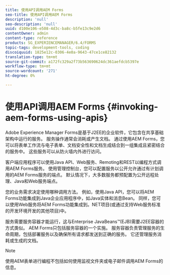 ```yaml
---
title: 使用API调用AEM Forms
seo-title: 使用API调用AEM Forms
description: 'null'
seo-description: 'null'
uuid: d100e106-e508-4d3c-ba8c-b5fe13c9e2d6
contentOwner: admin
content-type: reference
products: SG_EXPERIENCEMANAGER/6.4/FORMS
topic-tags: development-tools, coding
discoiquuid: 1825e12c-0306-4e0a-9643-47ce1ce82132
translation-type: tm+mt
source-git-commit: a172fc329a2f73b563690624dc361aefdcb5397e
workflow-type: tm+mt
source-wordcount: '271'
ht-degree: 0%

---
```



# 使用API调用AEM Forms {#invoking-aem-forms-using-apis}

Adobe Experience Manager Forms是基于J2EE的企业软件，它包含在共享基础架构中运行的服务。 服务操作通常会消耗或产生文档。 通过使用AEM Forms，您可以将表单工作流与电子表单、文档安全性和文档生成结合到一组集成且紧密结合的服务中。 这些服务可以从防火墙内外进行访问。

客户端应用程序可以使用Java API、Web服务、Remoting和REST以编程方式调用AEM Forms服务。 使用管理控制台，您可以配置服务以公开允许通过有计划调用的AEM Forms服务的端点。 默认情况下，大多数服务都预配置为公开远程处理、Java和Web服务端点。

您的业务需求决定使用哪种调用方法。 例如，使用Java API，您可以将AEM Forms功能集成到Java企业应用程序中，如Java实体和消息Bean。 同样，您可以使用Web服务将AEM Forms功能集成到。NET项目(或通过支持Web服务标准的开发环境开发的其他项目)中。

服务需要服务容器才能运行，这与Enterprise JavaBeans™(EJB)需要J2EE容器的方式类似。 AEM Forms只包括服务容器的一个实施。 服务容器负责管理服务的生命周期，包括部署服务以及确保所有请求都发送到正确的服务。 它还管理服务消耗或生成的文档。

>[!NOTE]
>
>使用AEM表单进行编程不包括如何使用监视文件夹或电子邮件调用AEM Forms的信息。


